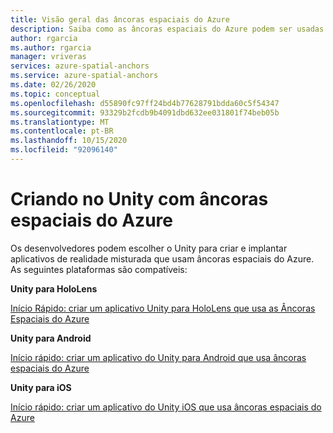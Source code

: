 ```yaml
---
title: Visão geral das âncoras espaciais do Azure
description: Saiba como as âncoras espaciais do Azure podem ser usadas em aplicativos do Unity. Examine os guias de início rápido para o Unity para HoloLens, Unity para Android e Unity para iOS.
author: rgarcia
ms.author: rgarcia
manager: vriveras
services: azure-spatial-anchors
ms.service: azure-spatial-anchors
ms.date: 02/26/2020
ms.topic: conceptual
ms.openlocfilehash: d55890fc97ff24bd4b77628791bdda60c5f54347
ms.sourcegitcommit: 93329b2fcdb9b4091dbd632ee031801f74beb05b
ms.translationtype: MT
ms.contentlocale: pt-BR
ms.lasthandoff: 10/15/2020
ms.locfileid: "92096140"
---
```

# <a name="building-in-unity-with-azure-spatial-anchors"></a>Criando no Unity com âncoras espaciais do Azure

Os desenvolvedores podem escolher o Unity para criar e implantar aplicativos de realidade misturada que usam âncoras espaciais do Azure.
As seguintes plataformas são compatíveis:

**Unity para HoloLens**

[Início Rápido: criar um aplicativo Unity para HoloLens que usa as Âncoras Espaciais do Azure](./quickstarts/get-started-unity-hololens.md)

**Unity para Android**

[Início rápido: criar um aplicativo do Unity para Android que usa âncoras espaciais do Azure](./quickstarts/get-started-unity-android.md)

**Unity para iOS**

[Início rápido: criar um aplicativo do Unity iOS que usa âncoras espaciais do Azure](./quickstarts/get-started-unity-ios.md)